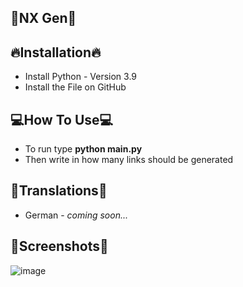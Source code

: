 
##     👾NX Gen👾


## **🔥Installation🔥**

 - Install Python - Version 3.9
 - Install the File on GitHub

## **💻How To Use💻**

 - To run type **python main.py**
 - Then write in how many links should be generated

## **📑Translations📑**
 
 - German - _coming soon..._

## **📸Screenshots📸**
![image](https://user-images.githubusercontent.com/118767815/216084239-69f1c30f-b800-4843-a031-b3d848258e40.png)
